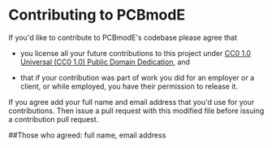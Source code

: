 # Contributing to PCBmodE

If you'd like to contribute to PCBmodE's codebase please agree that

* you license all your future contributions to this project under [CC0 1.0 Universal (CC0 1.0) Public Domain Dedication](https://creativecommons.org/publicdomain/zero/1.0), and

* that if your contribution was part of work you did for an employer or a client, or while employed, you have their permission to release it.

If you agree add your full name and email address that you'd use for your contributions. Then issue a pull request with this modified file before issuing a contribution pull request.

##Those who agreed:
full name, email address

